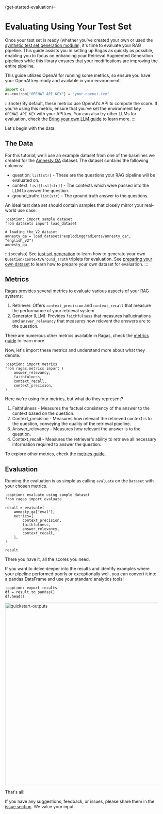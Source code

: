 (get-started-evaluation)=
# Evaluating Using Your Test Set

Once your test set is ready (whether you've created your own or used the [synthetic test set generation module](get-started-testset-generation)), it's time to evaluate your RAG pipeline. This guide assists you in setting up Ragas as quickly as possible, enabling you to focus on enhancing your Retrieval Augmented Generation pipelines while this library ensures that your modifications are improving the entire pipeline.

This guide utilizes OpenAI for running some metrics, so ensure you have your OpenAI key ready and available in your environment.

```python
import os
os.environ["OPENAI_API_KEY"] = "your-openai-key"
```
:::{note}
By default, these metrics use OpenAI's API to compute the score. If you're using this metric, ensure that you've set the environment key `OPENAI_API_KEY` with your API key. You can also try other LLMs for evaluation, check the [Bring your own LLM guide](../howtos/customisations/bring-your-own-llm-or-embs.md) to learn more.
:::

Let's begin with the data.

## The Data

For this tutorial, we'll use an example dataset from one of the baselines we created for the [Amnesty QA](https://huggingface.co/datasets/explodinggradients/amnesty_qa) dataset. The dataset contains the following columns:

- question: `list[str]` - These are the questions your RAG pipeline will be evaluated on.
- context: `list[list[str]]` - The contexts which were passed into the LLM to answer the question.
- ground_truth: `list[str]` - The ground truth answer to the questions.

An ideal test data set should contain samples that closely mirror your real-world use case.

```{code-block} python
:caption: import sample dataset
from datasets import load_dataset

# loading the V2 dataset
amnesty_qa = load_dataset("explodinggradients/amnesty_qa", "english_v2")
amnesty_qa
```

:::{seealso}
See [test set generation](./testset_generation.md) to learn how to generate your own `Question/Context/Ground_Truth` triplets for evaluation.
See [preparing your own dataset](../howtos/applications/data_preparation.md) to learn how to prepare your own dataset for evaluation.
:::

## Metrics

Ragas provides several metrics to evaluate various aspects of your RAG systems:

1. Retriever: Offers `context_precision` and `context_recall` that measure the performance of your retrieval system.
2. Generator (LLM): Provides `faithfulness` that measures hallucinations and `answer_relevancy` that measures how relevant the answers are to the question.

There are numerous other metrics available in Ragas, check the [metrics guide](ragas-metrics) to learn more.

Now, let's import these metrics and understand more about what they denote.

```{code-block} python
:caption: import metrics
from ragas.metrics import (
    answer_relevancy,
    faithfulness,
    context_recall,
    context_precision,
)
```
Here we're using four metrics, but what do they represent?

1. Faithfulness - Measures the factual consistency of the answer to the context based on the question.
2. Context_precision - Measures how relevant the retrieved context is to the question, conveying the quality of the retrieval pipeline.
3. Answer_relevancy - Measures how relevant the answer is to the question.
4. Context_recall - Measures the retriever's ability to retrieve all necessary information required to answer the question.

To explore other metrics, check the [metrics guide](ragas-metrics).

## Evaluation

Running the evaluation is as simple as calling `evaluate` on the `Dataset` with your chosen metrics.

```{code-block} python
:caption: evaluate using sample dataset
from ragas import evaluate

result = evaluate(
    amnesty_qa["eval"],
    metrics=[
        context_precision,
        faithfulness,
        answer_relevancy,
        context_recall,
    ],
)

result
```
There you have it, all the scores you need.

If you want to delve deeper into the results and identify examples where your pipeline performed poorly or exceptionally well, you can convert it into a pandas DataFrame and use your standard analytics tools!

```{code-block} python
:caption: export results
df = result.to_pandas()
df.head()
```
<p align="left">
<img src="../_static/imgs/quickstart-output.png" alt="quickstart-outputs" width="800" height="600" />
</p>

That's all!

If you have any suggestions, feedback, or issues, please share them in the [issue section](https://github.com/explodinggradients/ragas/issues). We value your input.
